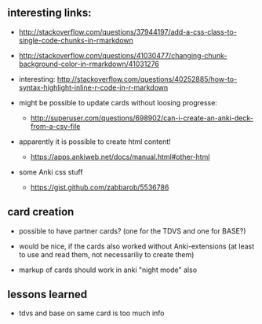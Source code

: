 ## interesting links:
- http://stackoverflow.com/questions/37944197/add-a-css-class-to-single-code-chunks-in-rmarkdown
- http://stackoverflow.com/questions/41030477/changing-chunk-background-color-in-rmarkdown/41031276
- interesting: http://stackoverflow.com/questions/40252885/how-to-syntax-highlight-inline-r-code-in-r-markdown



- might be possible to update cards without loosing progresse:
    - http://superuser.com/questions/698902/can-i-create-an-anki-deck-from-a-csv-file
- apparently it is possible to create html content!
    - https://apps.ankiweb.net/docs/manual.html#other-html
    
    
- some Anki css stuff
    - https://gist.github.com/zabbarob/5536786
    
## card creation
- possible to have partner cards?
  (one for the TDVS and one for BASE?)
  
- would be nice, if the cards also worked without Anki-extensions (at least to use and read them, not necessariliy to create them)

- markup of cards should work in anki "night mode" also

## lessons learned
- tdvs and base on same card is too much info